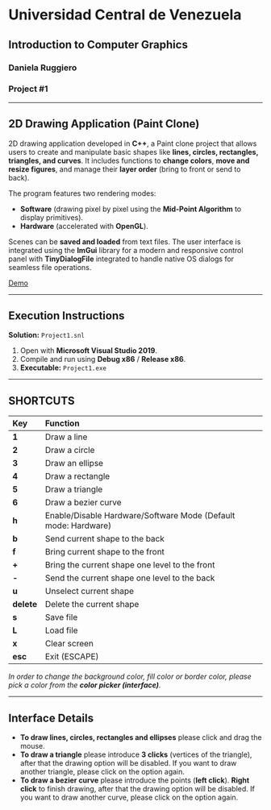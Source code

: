 # Universidad Central de Venezuela 
## Introduction to Computer Graphics
### Daniela Ruggiero
### Project #1

---

## 2D Drawing Application (Paint Clone)

2D drawing application developed in **C++**, a Paint clone project that allows users to create and manipulate basic shapes like **lines, circles, rectangles, triangles, and curves**. It includes functions to **change colors**, **move and resize figures**, and manage their **layer order** (bring to front or send to back).

The program features two rendering modes: 
* **Software** (drawing pixel by pixel using the **Mid-Point Algorithm** to display primitives).
* **Hardware** (accelerated with **OpenGL**).

Scenes can be **saved and loaded** from text files. The user interface is integrated using the **ImGui** library for a modern and responsive control panel with **TinyDialogFile** integrated to handle native OS dialogs for seamless file operations.

[Demo](/portafolio-paint-project.gif)

---

## Execution Instructions

**Solution:** `Project1.snl`

1.  Open with **Microsoft Visual Studio 2019**.
2.  Compile and run using **Debug x86** / **Release x86**.
3.  **Executable:** `Project1.exe`

---

## SHORTCUTS 

| Key | Function |
| :---- | :------ |
| **1** | Draw a line |
| **2** | Draw a circle |
| **3** | Draw an ellipse |
| **4** | Draw a rectangle |
| **5** | Draw a triangle |
| **6** | Draw a bezier curve |
| **h** | Enable/Disable Hardware/Software Mode (Default mode: Hardware) |
| **b** | Send current shape to the back |
| **f** | Bring current shape to the front |
| **+** | Bring the current shape one level to the front |
| **-** | Send the current shape one level to the back |
| **u** | Unselect current shape |
| **delete** | Delete the current shape |
| **s** | Save file |
| **L** | Load file |
| **x** | Clear screen |
| **esc** | Exit (ESCAPE) |

*In order to change the background color, fill color or border color, please pick a color from the **color picker (interface)**.*

---

## Interface Details

* **To draw lines, circles, rectangles and ellipses** please click and drag the mouse.
* **To draw a triangle** please introduce **3 clicks** (vertices of the triangle), after that the drawing option will be disabled. If you want to draw another triangle, please click on the option again.
* **To draw a bezier curve** please introduce the points (**left click**). **Right click** to finish drawing, after that the drawing option will be disabled. If you want to draw another curve, please click on the option again.